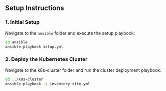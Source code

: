 ## Setup Instructions

### 1. Initial Setup

Navigate to the `ansible` folder and execute the setup playbook:

```bash
cd ansible
ansible-playbook setup.yml
```

### 2. Deploy the Kubernetes Cluster
Navigate to the k8s-cluster folder and run the cluster deployment playbook:

```bash
cd ../k8s-cluster
ansible-playbook -i inventory site.yml
```
